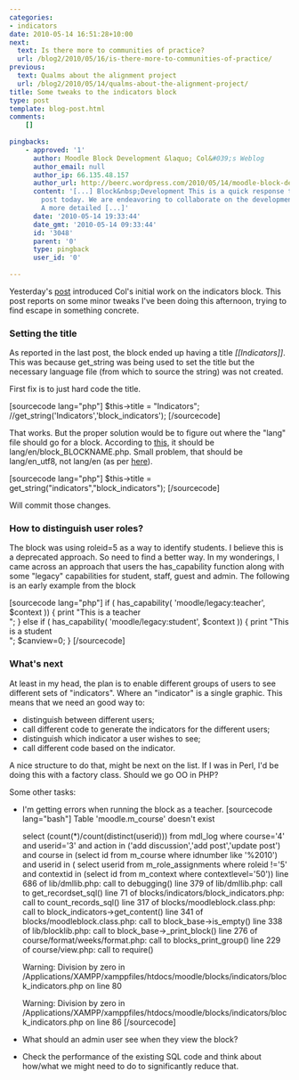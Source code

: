 ```yaml
---
categories:
- indicators
date: 2010-05-14 16:51:28+10:00
next:
  text: Is there more to communities of practice?
  url: /blog2/2010/05/16/is-there-more-to-communities-of-practice/
previous:
  text: Qualms about the alignment project
  url: /blog2/2010/05/14/qualms-about-the-alignment-project/
title: Some tweaks to the indicators block
type: post
template: blog-post.html
comments:
    []
    
pingbacks:
    - approved: '1'
      author: Moodle Block Development &laquo; Col&#039;s Weblog
      author_email: null
      author_ip: 66.135.48.157
      author_url: http://beerc.wordpress.com/2010/05/14/moodle-block-development/
      content: '[...] Block&nbsp;Development This is a quick response to David&#8217;s
        post today. We are endeavoring to collaborate on the development of a Moodle block.
        A more detailed [...]'
      date: '2010-05-14 19:33:44'
      date_gmt: '2010-05-14 09:33:44'
      id: '3048'
      parent: '0'
      type: pingback
      user_id: '0'
    
---
```

Yesterday's [post](/blog2/2010/05/13/getting-started-with-cols-indicators-block/) introduced Col's initial work on the indicators block. This post reports on some minor tweaks I've been doing this afternoon, trying to find escape in something concrete.

### Setting the title

As reported in the last post, the block ended up having a title _\[\[Indicators\]\]_. This was because get\_string was being used to set the title but the necessary language file (from which to source the string) was not created.

First fix is to just hard code the title.

\[sourcecode lang="php"\] $this->title = "Indicators"; //get\_string('Indicators','block\_indicators'); \[/sourcecode\]

That works. But the proper solution would be to figure out where the "lang" file should go for a block. According to [this](http://moodle.org/mod/forum/discuss.php?d=41061), it should be lang/en/block\_BLOCKNAME.php. Small problem, that should be lang/en\_utf8, not lang/en (as per [here](http://moodle.org/mod/forum/discuss.php?d=149971)).

\[sourcecode lang="php"\] $this->title = get\_string("indicators","block\_indicators"); \[/sourcecode\]

Will commit those changes.

### How to distinguish user roles?

The block was using roleid=5 as a way to identify students. I believe this is a deprecated approach. So need to find a better way. In my wonderings, I came across an approach that users the has\_capability function along with some "legacy" capabilities for student, staff, guest and admin. The following is an early example from the block

\[sourcecode lang="php"\] if ( has\_capability( 'moodle/legacy:teacher', $context )) { print "This is a teacher<br />"; } else if ( has\_capability( 'moodle/legacy:student', $context )) { print "This is a student<br />"; $canview=0; } \[/sourcecode\]

### What's next

At least in my head, the plan is to enable different groups of users to see different sets of "indicators". Where an "indicator" is a single graphic. This means that we need an good way to:

- distinguish between different users;
- call different code to generate the indicators for the different users;
- distinguish which indicator a user wishes to see;
- call different code based on the indicator.

A nice structure to do that, might be next on the list. If I was in Perl, I'd be doing this with a factory class. Should we go OO in PHP?

Some other tasks:

- I'm getting errors when running the block as a teacher. \[sourcecode lang="bash"\] Table 'moodle.m\_course' doesn't exist
    
    select (count(\*)/count(distinct(userid))) from mdl\_log where course='4' and userid='3' and action in ('add discussion','add post','update post') and course in (select id from m\_course where idnumber like '%2010') and userid in ( select userid from m\_role\_assignments where roleid !='5' and contextid in (select id from m\_context where contextlevel='50')) line 686 of lib/dmllib.php: call to debugging() line 379 of lib/dmllib.php: call to get\_recordset\_sql() line 71 of blocks/indicators/block\_indicators.php: call to count\_records\_sql() line 317 of blocks/moodleblock.class.php: call to block\_indicators->get\_content() line 341 of blocks/moodleblock.class.php: call to block\_base->is\_empty() line 338 of lib/blocklib.php: call to block\_base->\_print\_block() line 276 of course/format/weeks/format.php: call to blocks\_print\_group() line 229 of course/view.php: call to require()
    
    Warning: Division by zero in /Applications/XAMPP/xamppfiles/htdocs/moodle/blocks/indicators/block\_indicators.php on line 80
    
    Warning: Division by zero in /Applications/XAMPP/xamppfiles/htdocs/moodle/blocks/indicators/block\_indicators.php on line 86 \[/sourcecode\]
- What should an admin user see when they view the block?
- Check the performance of the existing SQL code and think about how/what we might need to do to significantly reduce that.